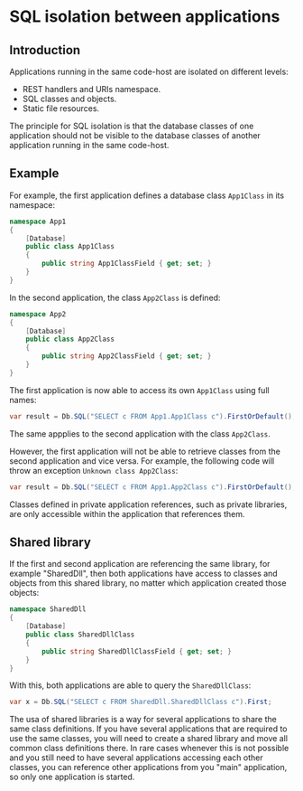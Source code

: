 # SQL isolation between applications

## Introduction

Applications running in the same code-host are isolated on different levels:

* REST handlers and URIs namespace.
* SQL classes and objects.
* Static file resources.

The principle for SQL isolation is that the database classes of one application should not be visible to the database classes of another application running in the same code-host.

## Example

For example, the first application defines a database class `App1Class` in its namespace:

```csharp
namespace App1
{
    [Database]
    public class App1Class
    {
        public string App1ClassField { get; set; }
    }
}
```

In the second application, the class `App2Class` is defined:

```csharp
namespace App2
{
    [Database]
    public class App2Class
    {
        public string App2ClassField { get; set; }
    }
}
```

The first application is now able to access its own `App1Class` using full names:

```csharp
var result = Db.SQL("SELECT c FROM App1.App1Class c").FirstOrDefault();
```

The same appplies to the second application with the class `App2Class`.

However, the first application will not be able to retrieve classes from the second application and vice versa. For example, the following code will throw an exception `Unknown class App2Class`:

```csharp
var result = Db.SQL("SELECT c FROM App1.App2Class c").FirstOrDefault();
```

Classes defined in private application references, such as private libraries, are only accessible within the application that references them.

## Shared library

If the first and second application are referencing the same library, for example "SharedDll", then both applications have access to classes and objects from this shared library, no matter which application created those objects:

```csharp
namespace SharedDll
{
    [Database]
    public class SharedDllClass
    {
        public string SharedDllClassField { get; set; }
    }
}
```

With this, both applications are able to query the `SharedDllClass`:

```csharp
var x = Db.SQL("SELECT c FROM SharedDll.SharedDllClass c").First;
```

The usa of shared libraries is a way for several applications to share the same class definitions. If you have several applications that are required to use the same classes, you will need to create a shared library and move all common class definitions there. In rare cases whenever this is not possible and you still need to have several applications accessing each other classes, you can reference other applications from you "main" application, so only one application is started.
